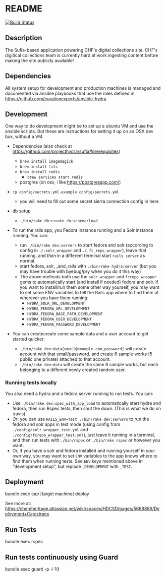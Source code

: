 # README

[![Build Status](https://travis-ci.org/chemheritage/chf-sufia.svg?branch=master)](https://travis-ci.org/chemheritage/chf-sufia)

## Description
The Sufia-based application powering CHF's digital collections site. CHF's digitical collections team is currently hard at work ingesting content before making the site publicly available!

## Dependencies
All system setup for development and production machines is managed and documented via ansible playbooks that use the roles defined in https://github.com/curationexperts/ansible-hydra.

## Development

One way to do development might be to set up a ubuntu VM and use the
ansible scripts. But these are instructions for setting it up on an OSX
dev box, without a VM.

* Dependencies (also check at https://github.com/projecthydra/sufia#prerequisites)
	* `brew install imagemagick`
	* `brew install fits`
	* `brew install redis`
		* `brew services start redis`
	* postgres (on osx, i like https://postgresapp.com/)

* `cp config/secrets.yml.example config/secrets.yml`
	* you will need to fill out some secret sierra connection config in here

* db setup
	* `./bin/rake db:create db:schema:load`

* To run the rails app, you Fedora instance running and a Solr instance running. You can:
   * run `./bin/rake dev:servers` to start fedora and solr (according to config in `./.solr_wrapper`
     and `./.fc_repo_wrapper`), leave that running, and _then_ in a different terminal
     start `rails server` as normal.
   * start fedora, solr, _and_rails with `./bin/rake hydra:server` (but you may have
     trouble with byebug/pry when you do it this way)
   * The above methods both use the `solr_wrapper` and `fcrepo_wrapper` gems to
     automatically start (and install if needed) fedora and solr. If you want
     to install/run them some other way yourself, you may want to set
     some ENV variables to tell the Rails app where to find them at wherever
     you have them running:
      * `HYDRA_SOLR_URL_DEVELOPMENT`
      * `HYDRA_FEDORA_URL_DEVELOPMENT`
      * `HYDRA_FEDORA_BASE_PATH_DEVELOPMENT`
      * `HYDRA_FEDORA_USER_DEVELOPMENT`
      * `HYDRA_FEDORA_PASSWORD_DEVELOPMENT`

* You can createcreate some sample data and a user account to get started quicker:
  * `./bin/rake dev:data[email@example.com,password]` will create account with that
     email/password, and create 6 sample works (5 public one private) attached to that account.
  * `./bin/rake dev:data` will create the same 6 sample works, but each belonging to a different
    newly created random user.

### Running tests locally

You also need a hydra and a fedora server running to run tests. You can:

* Use `./bin/rake dev:spec_with_app_load` to automatically start hydra and fedora,
  then run Rspec tests, then shut the down. (This is what we do on travis)
* _Or_, you can use `RAILS_ENV=test ./bin/rake dev:servers` to run the fedora
  and solr apps in test mode (using config from `./config/solr_wrapper_test.yml` and
  `./config/fcrepo_wrapper_test.yml`), just leave it running in a terminal, and
  then run tests with `./bin/rspec` or `./bin/rake rspec` or however you want.
* Or, if you have a solr and fedora installed and running yourself in your own
  way, you may want to set `ENV` variables to the app knows where to find them
  when running tests. See `ENV` keys mentioned above in "development setup",
  but replace `_DEVELOPMENT` with `_TEST`.


## Deployment
bundle exec cap [target machine] deploy

See more at: https://chemheritage.atlassian.net/wiki/spaces/HDCSD/pages/5668869/Deployment+Capistrano

## Run Tests
bundle exec rspec

## Run tests continuously using Guard
bundle exec guard -p -l 10
